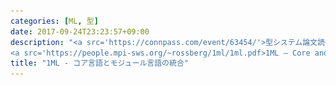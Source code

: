 ```yaml
---
categories: [ML, 型]
date: 2017-09-24T23:23:57+09:00
description: "<a src='https://connpass.com/event/63454/'>型システム論文読書会 Vol.1</a>での発表用.
<a src='https://people.mpi-sws.org/~rossberg/1ml/1ml.pdf>1ML – Core and Modules United (F-ing First-Class Modules)</a>についてざくっと解説"
title: "1ML - コア言語とモジュール言語の統合"
---
```

<section data-markdown
    data-separator="\n===\n"
    data-vertical="\n---\n"
    data-notes="^Note:">
<script type="text/template">
# 1ML - コア言語とモジュール言語の統合
----------------------
[型システム論文読書会 Vol.1 - connpass](https://connpass.com/event/63454/)

<!-- .slide: class="center" -->
===
# About Me
---------
![κeenのアイコン](/images/kappa.png) <!-- .element: style="position:absolute;right:0;z-index:-1" width="20%" -->

 * κeen
 * [@blackenedgold](https://twitter.com/blackenedgold)
 * Github: [KeenS](https://github.com/KeenS)
 * [Idein Inc.](https://idein.jp/)のエンジニア
 * Lisp, ML, Rust, Shell Scriptあたりを書きます
 * 型システム初心者です
 * 論文初心者です
===

# MLのモジュールについておさらい
<!-- .slide: class="center" -->

===

# モジュール、シグネチャ
----

* ストラクチャは型、関数、値をまとめたもの
  + なんかレコードっぽい
* シグネチャはその型
* モジュールはシグネチャを充足すればよい（余計なフィールドがあってもよい）
  + もちろん余計なフィールドは隠蔽される
===
``` sml
signature S = sig
    type t
    val f: t -> t
    val zero: t
end

structure M: S = struct
    type t = int
    fun f x = x
    val zero = 0
    fun g x = x
end
```
===
# ファンクタ
-----------

* ストラクチャを引数にとってストラクチャを返す
  + なんか関数っぽい
* 受け取ったモジュールに依存して型が変わったりする

===

``` sml
functor F(X: sig type 'a t end):
        sig
            type 'a t
            val id: 'a t -> 'a t
        end
= struct
    open X
    fun id x = x
end
```


===
# `include`
-----------

* なんかシグネチャをincludeできちゃう
* ストラクトもopenできちゃう

===

``` sml
signature T = sig
    include S
    val g: t -> t
end

structure N : T
= struct
    open M
    fun g x = x
end
```

===

# オペーク
----------

* シグネチャの型をトランスパレントにするかオペークにするか選べる
* `M: S` vs `M :> S`
* オペークなストラクチャの型は存在型になる
* `:>` をsealing operatorというらしい
* transparent(透明)とopaque(不透明)があるのでtranslucent(半透明)と呼ぶひともいるとかいないとか

===

``` sml
structure M: S = struct ... end
val _ = M.f 1 (* Ok *)
```

``` sml
structure M:> S = struct ... end
val _ = M.f 1 (* Error *)
```

===
# `sharing`
---------

* 2つの型が同じである制約を書ける
  + refinement??
* オペークな型に使うと便利
* 型が別のストラクチャのフィールドに依存するようになる

===

``` sml
signature X = sig
    structure M: sig type t end
    type t
    sharing type t = M.t
end
```

===

# Generative vs Applicative
--------------------------

* 同じストラクチャを同じファンクタを通したものは同じもの？違うもの？
* Generative → 違うもの
* Applicative → 同じもの
* SMLはGenerative
* OCamlはApplicative（らしい）

===

``` sml
(* 再掲 *)
signature S = sig
    type t
    val f: t -> t
    val zero: t
end

functor Id(X: S):> S
= struct
    open X
end

structure M1 = Id(M)
structure M2 = Id(M)

val _ = M1.f M2.zero (* Error *)
```

===

# [1ML – Core and Modules United (F-ing First-Class Modules)](https://people.mpi-sws.org/~rossberg/1ml/1ml.pdf)
<!-- .slide: class="center" -->

===

# 落合先生のフォーマット
---------

* どんなもの？
  + → MLのコア言語とモジュール言語を1つの言語に統一
* 先行研究と比べてどこがすごい？
  + → 第一級モジュールでありながら型が決定可能かつ型推論もある
* 技術や手法のキモはどこ？
  + → System Fωに変換した、型にsmallとlargeの区別を入れた
* どうやって有効だと検証した？
  + 証明、実装
* 議論はある？
  + 完全には型推論されないなど
* 次に読むべき論文は？
  + [F-ing Modules](https://people.mpi-sws.org/~dreyer/courses/modules/f-ing.pdf)
  + [1ML with Special Effects | SpringerLink](https://link.springer.com/chapter/10.1007/978-3-319-30936-1_18) WadlerFest 2016. Extends 1ML with effect polymorphism and generativity polymorphism.
===

# 1MLの論文
* 論文 A. Rosburg. [1ML – core and modules united (F-ing first-class modules)](http://dl.acm.org/citation.cfm?id=2784738). In ICFP, 2015.
 + https://people.mpi-sws.org/~rossberg/1ml/
* 拡張（次に読む）[1ML with Special Effects | SpringerLink](https://link.springer.com/chapter/10.1007/978-3-319-30936-1_18) WadlerFest 2016. Extends 1ML with effect polymorphism and generativity polymorphism.
* ベースになるやつ[F-ing Modules](https://people.mpi-sws.org/~dreyer/courses/modules/f-ing.pdf)
  + https://people.mpi-sws.org/~rossberg/f-ing/

===
# Abstract
-----------

* MLには2つの言語がある。コア言語とモジュール言語
  + コア: 型、式
  + モジュール: シグナチャ、ストラクチャ、ファンクタ
* コア言語の上の層にモジュール言語がある感じ
* それぞれを分離せずに扱えたら便利
  ```
  module Table = if size > threshold
                 then HashMap
                 else TreeMap
  ```
===
# Abstract (Cont.)
-----------

* 1MLでそれを実現した
  + 関数とファンクタと型コンストラクタが同じ表現
  + レコードとタプルとstructも同じ表現
  + てかほとんどをモジュールにエンコードする
* System Fωにエンコードできる程度の表現能力
  + 依存型までは使わない
  + 元々あったF-ing modulesの拡張
* ある意味ではSystem Fωのシンタックスシュガーと捉えることもできる
* ある程度の型推論もある

===

# 1. Intro - 既存研究からの流れ
<!-- .slide: class="center" -->

===

# packaged modules
------------------

* ocamlで採用されてるやつ
* first class moduleではない
  + module <-> 値は手でやる
  ```
  module Table = (val (if size > threshold
                       then (module HashMap : MAP)
                       else (module TreeMap : MAP)) : MAP)
  ```
* type sharingも弱い
  + `f : (module S with type t = ’a) → (module S with type t = ’a) → ’a`
  + 本来はこう書きたい`f : (X : S) → (S with type t = X.t) → X.t`
  + タイプコンストラクタに至ってはそもそも表現できない
* → もうちょっとリッチなのが欲しい

===

# first class modules
---------------------

* もしコアとモジュールの区別を完全になくしたら？
* なんかオペーク型にファンクタがきたりエグそう
* 実際[型が決定不能](https://dl.acm.org/citation.cfm?id=176927)
  + ファンクタと反変関数とサブタイプとopaqueのせい
  + opaqueを任意の型でサブタイプできるとマズいらしい
* 実用上も諸々問題ある
  + サブタイピングが入るとユニフィケーションが…とか
  + 型が束にならないので扱いづらいとか
* → リッチすぎると崩壊する


===

# first class modules
---------------------

```
type T = {type A; f : A → ()}
type U = {type A; f : (T where type A = A) → ()}
type V = T where type A = U
g (X : V) = X : U   (* V ≤ U ? *)

```

===
# F-ing modules
----------------
* これ自体はfirst class modulesではない
  + 論文内のapplicationでpackaged first class moduleに言及はしている
* moduleをF(ω)にエンコードすることに成功
  + 元々モジュールは[依存型ベースの議論がされていた](https://people.mpi-sws.org/~dreyer/courses/modules/macqueen86.pdf)
  + ファンクタがApplicativeだとωが必要らしい
* →F(ω)にエンコードできるのならある程度first-classに扱えるのでは？


===

# 1ML
-----
* moduleをfirst classに扱いつつFωにエンコードすることに成功
  + 但し一部にsmall typeしか使えない制約がある
* 既存のモジュールは不整合を防ぐための「構文的」制約が強すぎる→「意味論的」制約に緩和
* コア言語の方はSystem F
* [small typeとlarge type](https://dl.acm.org/citation.cfm?id=169696)に区別(カインドとは言わないんだね)
* small typeの推論はほぼできる（レコード幅についてのみ注釈必要）
  + 実用上まあ、しゃあないよね
  + SMLもレコード注釈必要な場面あるしね
* large typeは注釈必要
  + モジュールも元々そうだしね

===

## 1MLのContribution
--------------------
* First-Class Moduleをもちつつ決定可能な型システムの構築
* それのSystem Fωへのエンコード
* Damas/Milner-styleの型推論
* これらを使ったML方言の設計

===

# 2. 1ML with Explicit Types
<!-- .slide: class="center" -->

===

# 1ML with Explicit Types
-------------------------

* (4ページ目のFigure 1参照)
* bool型の他はレコード、関数、`type`型、transparent型、sharing制約など
* 関数はpureとimpureに分かれる
* `let`がレコードなどほとんどの構文は糖衣になってる
  + `(fun (n : int) ⇒ n + n) 3`
  + → `let f = fun (n : int) ⇒ n + n; x = 3 in f x`
  + → `{f = fun (n : int) ⇒ n + n; x = 3; body = f x} .body`

===

# どんなコードが書けるか
---------------------

* Functional Core
* Reified Types
* Translucency
* Functor
* Applicative vs Generative
* Higher Order Polymorphism
* Computed Modules
* Recursion
* Impredicativity Reloaded

===
## Reified Types
----------------

* 多相型やタイプコンストラクタなど
* 匿名モジュールの省略記法とも捉えられる

```
id = fun (a : type) ⇒ fun (x : a) ⇒ x
```
```
pair = fun (a : type) ⇒ fun (b : type) ⇒ type {fst : a; snd : b}
second = fun (a : type) ⇒ fun (b : type) ⇒ fun (p : pair a b) ⇒ p.snd
```

===

## Translucency

* opaque: 型が`type`で詳細が分からない
* transparent: 型の詳細が`(= type ...)`で書いてある
  + `(= E)` はシングルトン型。
  + `(= E)` は `E` のサブタイプだって。

```
size : type
pair : (a : type) ⇒ (b : type) ⇒ type
```

```
size : (= type int)
pair : (a : type) ⇒ (b : type) ⇒ (= type {fst : a; snd : b})
```


===

## Functor
----------

* だいたいMLっぽいシンタックスで書ける
* `empty a : map a;`が`empty : (a : type) ⇒ map a`などの構文糖がある
* なんか引数の型に依存してるっぽいけど後で消える
* sealing operatorがある
* type refinement syntaxがある

===


```
type EQ = {
  type t;
  eq : t → t → bool
};

type MAP = {
  type key;
  type map a;
  empty a : map a;
  add a : key → a → map a → map a;
  lookup a : key → map a → opt a
};

```

===

```
Map (Key : EQ) :> MAP where (type .key = Key.t) = {
  type key = Key.t;
  type map a = key → opt a;
  empty a = fun (k : key) ⇒ none a;
  lookup a (k : key) (m : map a) = m k;
  add a (k : key) (v : a) (m : map a) =
    fun (x : key) ⇒ if Key.eq x k then some a v else m x : opt a
}

```


===

## Applicative vs Generative
---------------------------

* 基本的にはSMLスタイルのGenerative Functor
  + 全てApplicativeだと面倒毎が起こるらしい
  + First-Class moduleとコンフリクトするとかなんとか
* 型コンストラクタも内部ではFunctor
  + `pair a b`とかもFunctor
  + 型コンストラクタはApplicativeであってほしい
* → 関数にPureとImpureの区別を付ける
  * pure(`=>`) はapplicative
  * impure(`->`) はgenerative
* ひとまずコア言語の方は全て`impure`で議論

===
## Higher Order Polymorphism
----------------------------

* コアにSystem F採用したからやりたい放題

```
f (id : (a : type) ⇒ a → a) = {x = id int 5; y = id bool true}
```

```
type SHAPE = {type t; area : t → float; v : t}
volume (height : int) (x : SHAPE) = height * x.area (x.v)
```

===
## Higher Order Polymorphism
----------------------------

```
type COLL c = {
  type key;
  type val;
  empty : c;
  add : c → key → val → c;
  lookup : c → key → opt val;
  keys : c → list key
};
entries c (C : COLL c) (xs : c) : list (C.key × C.val) = ...
```


===


```
type MONAD (m : type ⇒ type) = {
  return a : a → m a;
  bind a b : m a → (a → m b) → m b
};
```

===

## Computed Modules
--------------------


```
Table = if size > threshold then HashMap else TreeMap : MAP
```

===
## Predicativity
----------------

* `type`型はsmall type(型シグネチャに`type`型を持たない型、つまり単相型)にのみマッチできる
  + large typeは例えばこんなの`type T = (a : type) ⇒ {};`
* この制約によって型が決定可能になってる
* そもそもMLにはこんな制約は入ってるし既存のMLより表現力が劣ることはない
* 因みにTransparent Typeならこの制約はない

===

# 3. Type System and Elaboration
<!-- .slide: class="center" -->

===

# 明示的型付き1ML
------------------

* (6ページのFigure 2, 3を参考に)
* Fωに変換(elaborate)される
  + まずはSyntactic Type -> Semantic Type
  + 次にSemantic Type Directedにelaborate
* Fωは型の進行と保存が成り立つよ
* この辺はF-ingを読みながらやった方がいいかも

===

## Semantic Types
-----------------

* (7ページの左上の図を参考に)
* 型は `Ξ = ∃ α. Σ` に変換されるよ
  + ∃を外に出すことで依存型を避けてる
* 基本的にレコードのフィールドに出てくる`type`を∃にして外に出す戦略
* ただし関数の引数の位置では∀になる
  + 返り値でもこのパラメータを参照することで依存型を避ける
* pure(applicative)とimpure(generative)で∃の位置が変わる
  + なんか[スコーレム標準形](https://ja.wikipedia.org/wiki/%E3%82%B9%E3%82%B3%E3%83%BC%E3%83%AC%E3%83%A0%E6%A8%99%E6%BA%96%E5%BD%A2)にしたりして頑張るらしい
* transparent type `[= α]`もある

===

# Elaboration
-------------

* (8ページのFigure 4を参考に)
* 波矢印でelaboration規則
* グレーの規則は値レベル
* 細かい話はF-ingに書いてある
* サブタイピングは変換関数にelaborateされる

===

# Metatheory
-------------

* Sound
* System FωへのelaborationもSound
* elaborationはdecidable

===

# 4. Full 1ML
<!-- .slide: class="center" -->

===



## Full 1ML
-----------
* > A language without type inference is not worth naming ML.
* (10ページのFigure 5参考に)
* _ で推論
  + small typeしか推論できない
  + `type` が入っている型はダメ
* なんかimplicit functionが導入された
*  → 'a の引数を無言で受け付けるための関数
* implicit functionはpureな関数にのみ導入される
* →value restrictionより緩い制限
* 少しMLっぽくなった

===

```
type MAP = {
  type key;
  type map a;
  empty ’a : map a;
 lookup ’a : key → map a → opt a;
 add ’a : key → a → map a → map a
};
Map (Key : EQ) :> MAP where (type .key = Key.t) = {type key = Key.t;
 type map a = key → opt a;
 empty = fun x ⇒ none;
 lookup x m = m x;
 add x y m = fun z ⇒ if Key.eq z x then some y else m z
}
```

===

# 5. Type Inference
------------------

* (12ページのFigure 6を参考に)
* なんかつらそう
* サブタイピングあるとつらそう
  + → small typeに限るとほとんどtype equivalenceになるよ
  + 例外はrecord width
* 型推論はincomplete
  + record width
    - 前述
    - `r.id`って書いたときに`r`の型(`id`以外のフィールド)を決定できない
  + type scoping
    - よく分かんないけど推論のフェーズの問題で一般的な型にならないらしい？
  + purity annotations
    - effect subtypingのせい
* Sound
* terminates

===

# 6. Related Works
----------------
* Packaged Modules
  + 案外一杯あるっぽい
  + OCaml, Moscow ML, Alice ML
* First-Class Modules
  + レッドオーシャンっぽい
  + 歴史が書いてあるので読むと面白い
* Applicative Functors
  + Moscow MLにGenerativeとApplicative両方入ってるらしい
  + full applicative functorsはfirst class modulesとコンフリクトする
* 型推論
  + モジュールの型推論システムとかあるけど1MLはmonomorphic typeしか推論しないよ

===

# 7. Future Work
-------------

* 実装 (Toyはあるよ)
* Applicative Functors
* implicit (type class)
  + `type` しかないところに色々制約書けるようにしたらできそう
* 型推論（今のところ単純だよね）
* row polymorphismとかeffect polymorphismとか
* Recursive Module(既にSystem Fに落とす先行研究がある)
* 依存型

</script>
</section>
